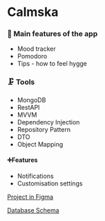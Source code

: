 ﻿# Calmska

### 📙 Main features of the app
- Mood tracker
- Pomodoro
- Tips - how to feel hygge


### 🗜️ Tools
- MongoDB
- RestAPI
- MVVM
- Dependency Injection
- Repository Pattern
- DTO
- Object Mapping

#### ➕Features

- Notifications
- Customisation settings

[Project in Figma](https://www.figma.com/design/mdhVEHFrAAc71qLnXgYBFo/Calmska?node-id=0-1&t=RiXjXKAvAoGOzCzG-1)

[Database Schema](https://www.figma.com/design/KHtrSLFCdqJfANaMcqE7qa/Relational-Database-Diagram---Component-Kit-(Community)?node-id=3-728&t=izB1EdeXBzwRAZs7-1)